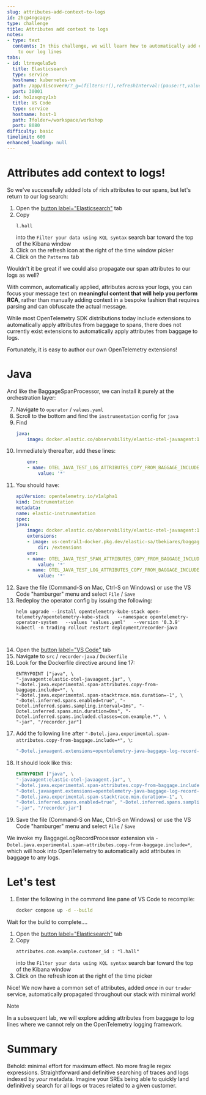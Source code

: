 ```yaml
---
slug: attributes-add-context-to-logs
id: 2hcp4ngcaqys
type: challenge
title: Attributes add context to logs
notes:
- type: text
  contents: In this challenge, we will learn how to automatically add common attributes
    to our log lines
tabs:
- id: ltrmvqela5wb
  title: Elasticsearch
  type: service
  hostname: kubernetes-vm
  path: /app/discover#/?_g=(filters:!(),refreshInterval:(pause:!t,value:60000),time:(from:now-15m,to:now))&_a=(columns:!(),dataSource:(dataViewId:'logs-*',type:dataView),filters:!(),hideChart:!f,interval:auto,query:(language:kuery,query:''),sort:!(!('@timestamp',desc)))
  port: 30001
- id: ho1zsqnqy1xb
  title: VS Code
  type: service
  hostname: host-1
  path: ?folder=/workspace/workshop
  port: 8080
difficulty: basic
timelimit: 600
enhanced_loading: null
---
```

Attributes add context to logs!
===

So we've successfully added lots of rich attributes to our spans, but let's return to our log search:

1. Open the [button label="Elasticsearch"](tab-1) tab
2. Copy
    ```kql
    l.hall
    ```
    into the `Filter your data using KQL syntax` search bar toward the top of the Kibana window
3. Click on the refresh icon at the right of the time window picker
4. Click on the `Patterns` tab

Wouldn't it be great if we could also propagate our span attributes to our logs as well?

With common, automatically applied, attributes across your logs, you can focus your message text on **meaningful content that will help you perform RCA**, rather than manually adding context in a bespoke fashion that requires parsing and can obfuscate the actual message.

While most OpenTelemetry SDK distributions today include extensions to automatically apply attributes from baggage to spans, there does not currently exist extensions to automatically apply attributes from baggage to logs.

Fortunately, it is easy to author our own OpenTelemetry extensions!

# Java

And like the BaggageSpanProcessor, we can install it purely at the orchestration layer:

7. Navigate to `operator` / `values.yaml`
8. Scroll to the bottom and find the `instrumentation` config for `java`
9. Find
    ```yaml
    java:
        image: docker.elastic.co/observability/elastic-otel-javaagent:1.3.0
    ```
10. Immediately thereafter, add these lines:
    ```yaml
        env:
        - name: OTEL_JAVA_TEST_LOG_ATTRIBUTES_COPY_FROM_BAGGAGE_INCLUDE
            value: '*'
    ```
11. You should have:
    ```yaml
    apiVersion: opentelemetry.io/v1alpha1
    kind: Instrumentation
    metadata:
    name: elastic-instrumentation
    spec:
    java:
        image: docker.elastic.co/observability/elastic-otel-javaagent:1.3.0
        extensions:
        - image: us-central1-docker.pkg.dev/elastic-sa/tbekiares/baggage-processor
            dir: /extensions
        env:
        - name: OTEL_JAVA_TEST_SPAN_ATTRIBUTES_COPY_FROM_BAGGAGE_INCLUDE
            value: '*'
        - name: OTEL_JAVA_TEST_LOG_ATTRIBUTES_COPY_FROM_BAGGAGE_INCLUDE
            value: '*'
    ```
12. Save the file (Command-S on Mac, Ctrl-S on Windows) or use the VS Code "hamburger" menu and select `File` / `Save`
13. Redeploy the operator config by issuing the following:
    ```
    helm upgrade --install opentelemetry-kube-stack open-telemetry/opentelemetry-kube-stack   --namespace opentelemetry-operator-system   --values 'values.yaml'   --version '0.3.9'
    kubectl -n trading rollout restart deployment/recorder-java



1. Open the [button label="VS Code"](tab-1) tab
2. Navigate to `src` / `recorder-java` / `Dockerfile`
3. Look for the Dockerfile directive around line 17:
    ```dockerfile,nocopy
    ENTRYPOINT ["java", \
    "-javaagent:elastic-otel-javaagent.jar", \
    "-Dotel.java.experimental.span-attributes.copy-from-baggage.include=*", \
    "-Dotel.java.experimental.span-stacktrace.min.duration=-1", \
    "-Dotel.inferred.spans.enabled=true", "-Dotel.inferred.spans.sampling.interval=1ms", "-Dotel.inferred.spans.min.duration=0ms", "-Dotel.inferred.spans.included.classes=com.example.*", \
    "-jar", "/recorder.jar"]
    ```
4. Add the following line after `"-Dotel.java.experimental.span-attributes.copy-from-baggage.include=*", \`:
    ```dockerfile
    "-Dotel.javaagent.extensions=opentelemetry-java-baggage-log-record-processor-all.jar", \
    ```
5. It should look like this:
    ```dockerfile
    ENTRYPOINT ["java", \
    "-javaagent:elastic-otel-javaagent.jar", \
    "-Dotel.java.experimental.span-attributes.copy-from-baggage.include=*", \
    "-Dotel.javaagent.extensions=opentelemetry-java-baggage-log-record-processor-all.jar", \
    "-Dotel.java.experimental.span-stacktrace.min.duration=-1", \
    "-Dotel.inferred.spans.enabled=true", "-Dotel.inferred.spans.sampling.interval=1ms", "-Dotel.inferred.spans.min.duration=0ms", "-Dotel.inferred.spans.included.classes=com.example.*", \
    "-jar", "/recorder.jar"]
    ```
6. Save the file (Command-S on Mac, Ctrl-S on Windows) or use the VS Code "hamburger" menu and select `File` / `Save`

We invoke my BaggageLogRecordProcessor extension via `-Dotel.java.experimental.span-attributes.copy-from-baggage.include=*`, which will hook into OpenTelemetry to automatically add attributes in baggage to any logs.

Let's test
===

1. Enter the following in the command line pane of VS Code to recompile:
    ```bash
    docker compose up -d --build
    ```

Wait for the build to complete....

1. Open the [button label="Elasticsearch"](tab-1) tab
2. Copy
    ```kql
    attributes.com.example.customer_id : "l.hall"
    ```
    into the `Filter your data using KQL syntax` search bar toward the top of the Kibana window
3. Click on the refresh icon at the right of the time picker

Nice! We now have a common set of attributes, added _once_ in our `trader` service, automatically propagated throughout our stack with minimal work!

> [!NOTE]
> In a subsequent lab, we will explore adding attributes from baggage to log lines where we cannot rely on the OpenTelemetry logging framework.

Summary
===

Behold: minimal effort for maximum effect. No more fragile regex expressions. Straightforward and definitive searching of traces and logs indexed by _your_ metadata. Imagine your SREs being able to quickly land definitively search for all logs or traces related to a given customer.
